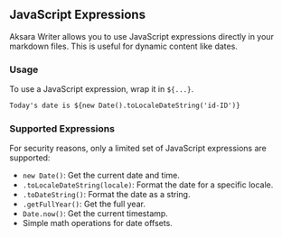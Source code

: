 ## JavaScript Expressions

Aksara Writer allows you to use JavaScript expressions directly in your markdown files. This is useful for dynamic content like dates.

### Usage

To use a JavaScript expression, wrap it in `${...}`.

```markdown
Today's date is ${new Date().toLocaleDateString('id-ID')}
```

### Supported Expressions

For security reasons, only a limited set of JavaScript expressions are supported:

- `new Date()`: Get the current date and time.
- `.toLocaleDateString(locale)`: Format the date for a specific locale.
- `.toDateString()`: Format the date as a string.
- `.getFullYear()`: Get the full year.
- `Date.now()`: Get the current timestamp.
- Simple math operations for date offsets.
